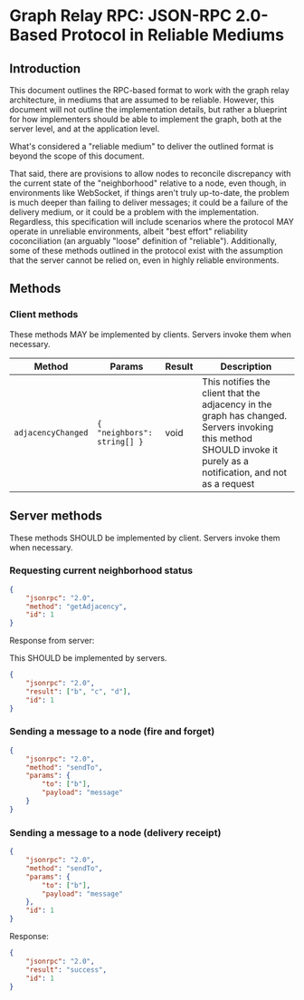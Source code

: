 # Graph Relay RPC: JSON-RPC 2.0-Based Protocol in Reliable Mediums

## Introduction

This document outlines the RPC-based format to work with the graph relay architecture, in mediums that are assumed to be reliable. However, this document will not outline the implementation details, but rather a blueprint for how implementers should be able to implement the graph, both at the server level, and at the application level.

What's considered a "reliable medium" to deliver the outlined format is beyond the scope of this document.

That said, there are provisions to allow nodes to reconcile discrepancy with the current state of the "neighborhood" relative to a node, even though, in environments like WebSocket, if things aren't truly up-to-date, the problem is much deeper than failing to deliver messages; it could be a failure of the delivery medium, or it could be a problem with the implementation. Regardless, this specification will include scenarios where the protocol MAY operate in unreliable environments, albeit "best effort" reliability coconciliation (an arguably "loose" definition of "reliable"). Additionally, some of these methods outlined in the protocol exist with the assumption that the server cannot be relied on, even in highly reliable environments.

## Methods

### Client methods

These methods MAY be implemented by clients. Servers invoke them when necessary.

| Method             | Params                      | Result | Description                                                                                                                                                        |
| ------------------ | --------------------------- | ------ | ------------------------------------------------------------------------------------------------------------------------------------------------------------------ |
| `adjacencyChanged` | `{ "neighbors": string[] }` | void   | This notifies the client that the adjacency in the graph has changed. Servers invoking this method SHOULD invoke it purely as a notification, and not as a request |

## Server methods

These methods SHOULD be implemented by client. Servers invoke them when necessary.

### Requesting current neighborhood status

```json
{
	"jsonrpc": "2.0",
	"method": "getAdjacency",
	"id": 1
}
```

Response from server:

This SHOULD be implemented by servers.

```json
{
	"jsonrpc": "2.0",
	"result": ["b", "c", "d"],
	"id": 1
}
```

### Sending a message to a node (fire and forget)

```json
{
	"jsonrpc": "2.0",
	"method": "sendTo",
	"params": {
		"to": ["b"],
		"payload": "message"
	}
}
```

### Sending a message to a node (delivery receipt)

```json
{
	"jsonrpc": "2.0",
	"method": "sendTo",
	"params": {
		"to": ["b"],
		"payload": "message"
	},
	"id": 1
}
```

Response:

```json
{
	"jsonrpc": "2.0",
	"result": "success",
	"id": 1
}
```
